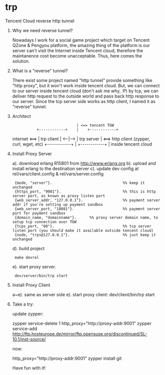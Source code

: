 trp
===

Tencent Cloud reverse http tunnel


1. Why we need reverse tunnel?

   Nowadays I work for a social game project which target on Tencent QZone & Pengyou platform, the amazing thing of the
platform is our server can't visit the Internet inside Tencent cloud, therefore the maintanence cost become unacceptable.
Thus, here comes the solution.


2. What is a "reverse" tunnel?

   There exist some project named "http tunnel" provide something like "http proxy", but it won't work inside tencent cloud.
But, we can connect to our server inside tencent cloud (don't ask me why, :P) by tcp,  we can deliver http request to the
outside world and pass back http response to our server. Since the tcp server side works as http client, I named it as 
"reverse" tunnel.

3. Architect
    
                                    | <== tencent TGW 
                  +------------+    |    +------------+ 
    internet <==> | trp client | <--|--> | trp server | <==> http client (zypper, curl, wget, etc) 
                  +------------+    |    +------------+
                                    |  inside tencent cloud

4. Install Proxy Server

    a). download erlang R15B01 from http://www.erlang.org
    b). upload and install erlang to the destination server
    c). update dev config at rel/vars/client.config & rel/vars/server.config
        
        {mode, "server"}.                                %% keep it unchanged
        {https_port, "9001"}.                            %% this is http server port, as known as proxy listen port
        {web_server_addr, "127.0.0.1"}.                  %% payment server addr if you're setting up payment sandbox
        {web_server_port, "18081"}.                      %% payment server port for payment sandbox
        {domain_name, "domainname"}.      %% proxy server domain name, to setup tcp connection over TGW
        {tcps_port, "80"}.                               %% tcp server listen port (you should make it available outside tencent cloud)
        {node, "trps@127.0.0.1"}.                        %% just keep it unchanged

    d). build project

        make devrel

    e). start proxy server. 
        
        dev/server/bin/trp start

5. Install Proxy Client
   
   a~e). same as server side
   e). start proxy client:
        dev/client/bin/trp start

6. Take a try:

   update zypper:

   zypper service-delete 1
   http_proxy="http://proxy-addr:9001" zypper service-add http://ftp.hosteurope.de/mirror/ftp.opensuse.org/discontinued/SL-10.1/inst-source/

   now:

   http_proxy="http://proxy-addr:9001" zypper install git 

   Have fun with it!

    
